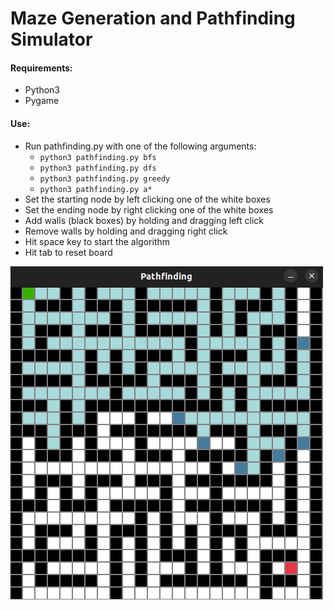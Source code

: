 # Maze Generation and Pathfinding Simulator

#### Requirements:

- Python3
- Pygame

#### Use:

- Run pathfinding.py with one of the following arguments:
  - `python3 pathfinding.py bfs`
  - `python3 pathfinding.py dfs`
  - `python3 pathfinding.py greedy`
  - `python3 pathfinding.py a*`
- Set the starting node by left clicking one of the white boxes
- Set the ending node by right clicking one of the white boxes
- Add walls (black boxes) by holding and dragging left click
- Remove walls by holding and dragging right click
- Hit space key to start the algorithm
- Hit tab to reset board

![1725126448163](image/README/1725126448163.png)
